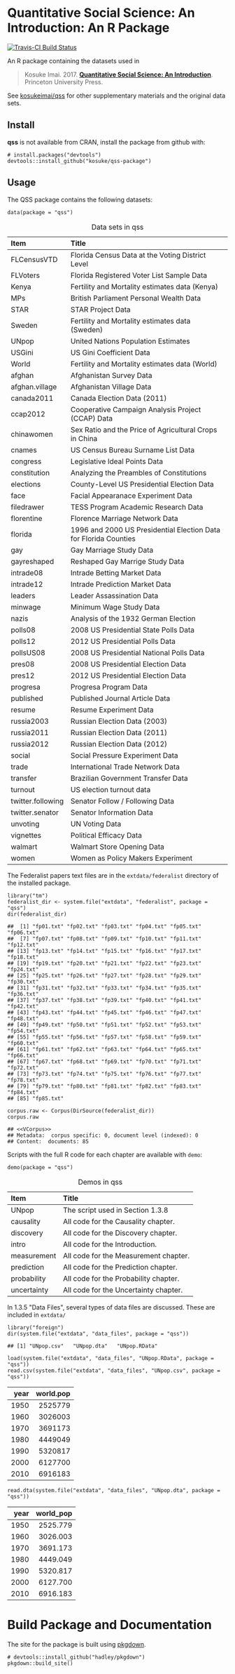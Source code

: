 <!-- DO NOT EDIT README.md directly. Edit README.Rmd -->
Quantitative Social Science: An Introduction: An R Package
==========================================================

[![Travis-CI Build
Status](https://travis-ci.org/kosukeimai/qss-data.svg?branch=master)](https://travis-ci.org/kosukeimai/qss-data)

An R package containing the datasets used in

> Kosuke Imai. 2017. **[Quantitative Social Science: An
> Introduction](http://press.princeton.edu/titles/11025.html)**.
> Princeton University Press.

See [kosukeimai/qss](https://github.com/kosukeimai/qss) for other
supplementary materials and the original data sets.

Install
-------

**qss** is not available from CRAN, install the package from github
with:

    # install.packages("devtools")
    devtools::install_github("kosuke/qss-package")

Usage
-----

The QSS package contains the following datasets:

    data(package = "qss")

<table>
<caption>Data sets in qss</caption>
<thead>
<tr class="header">
<th align="left">Item</th>
<th align="left">Title</th>
</tr>
</thead>
<tbody>
<tr class="odd">
<td align="left">FLCensusVTD</td>
<td align="left">Florida Census Data at the Voting District Level</td>
</tr>
<tr class="even">
<td align="left">FLVoters</td>
<td align="left">Florida Registered Voter List Sample Data</td>
</tr>
<tr class="odd">
<td align="left">Kenya</td>
<td align="left">Fertility and Mortality estimates data (Kenya)</td>
</tr>
<tr class="even">
<td align="left">MPs</td>
<td align="left">British Parliament Personal Wealth Data</td>
</tr>
<tr class="odd">
<td align="left">STAR</td>
<td align="left">STAR Project Data</td>
</tr>
<tr class="even">
<td align="left">Sweden</td>
<td align="left">Fertility and Mortality estimates data (Sweden)</td>
</tr>
<tr class="odd">
<td align="left">UNpop</td>
<td align="left">United Nations Population Estimates</td>
</tr>
<tr class="even">
<td align="left">USGini</td>
<td align="left">US Gini Coefficient Data</td>
</tr>
<tr class="odd">
<td align="left">World</td>
<td align="left">Fertility and Mortality estimates data (World)</td>
</tr>
<tr class="even">
<td align="left">afghan</td>
<td align="left">Afghanistan Survey Data</td>
</tr>
<tr class="odd">
<td align="left">afghan.village</td>
<td align="left">Afghanistan Village Data</td>
</tr>
<tr class="even">
<td align="left">canada2011</td>
<td align="left">Canada Election Data (2011)</td>
</tr>
<tr class="odd">
<td align="left">ccap2012</td>
<td align="left">Cooperative Campaign Analysis Project (CCAP) Data</td>
</tr>
<tr class="even">
<td align="left">chinawomen</td>
<td align="left">Sex Ratio and the Price of Agricultural Crops in China</td>
</tr>
<tr class="odd">
<td align="left">cnames</td>
<td align="left">US Census Bureau Surname List Data</td>
</tr>
<tr class="even">
<td align="left">congress</td>
<td align="left">Legislative Ideal Points Data</td>
</tr>
<tr class="odd">
<td align="left">constitution</td>
<td align="left">Analyzing the Preambles of Constitutions</td>
</tr>
<tr class="even">
<td align="left">elections</td>
<td align="left">County-Level US Presidential Election Data</td>
</tr>
<tr class="odd">
<td align="left">face</td>
<td align="left">Facial Appearanace Experiment Data</td>
</tr>
<tr class="even">
<td align="left">filedrawer</td>
<td align="left">TESS Program Academic Research Data</td>
</tr>
<tr class="odd">
<td align="left">florentine</td>
<td align="left">Florence Marriage Network Data</td>
</tr>
<tr class="even">
<td align="left">florida</td>
<td align="left">1996 and 2000 US Presidential Election Data for Florida Counties</td>
</tr>
<tr class="odd">
<td align="left">gay</td>
<td align="left">Gay Marriage Study Data</td>
</tr>
<tr class="even">
<td align="left">gayreshaped</td>
<td align="left">Reshaped Gay Marrige Study Data</td>
</tr>
<tr class="odd">
<td align="left">intrade08</td>
<td align="left">Intrade Betting Market Data</td>
</tr>
<tr class="even">
<td align="left">intrade12</td>
<td align="left">Intrade Prediction Market Data</td>
</tr>
<tr class="odd">
<td align="left">leaders</td>
<td align="left">Leader Assassination Data</td>
</tr>
<tr class="even">
<td align="left">minwage</td>
<td align="left">Minimum Wage Study Data</td>
</tr>
<tr class="odd">
<td align="left">nazis</td>
<td align="left">Analysis of the 1932 German Election</td>
</tr>
<tr class="even">
<td align="left">polls08</td>
<td align="left">2008 US Presidential State Polls Data</td>
</tr>
<tr class="odd">
<td align="left">polls12</td>
<td align="left">2012 US Presidential Polls Data</td>
</tr>
<tr class="even">
<td align="left">pollsUS08</td>
<td align="left">2008 US Presidential National Polls Data</td>
</tr>
<tr class="odd">
<td align="left">pres08</td>
<td align="left">2008 US Presidential Election Data</td>
</tr>
<tr class="even">
<td align="left">pres12</td>
<td align="left">2012 US Presidential Election Data</td>
</tr>
<tr class="odd">
<td align="left">progresa</td>
<td align="left">Progresa Program Data</td>
</tr>
<tr class="even">
<td align="left">published</td>
<td align="left">Published Journal Article Data</td>
</tr>
<tr class="odd">
<td align="left">resume</td>
<td align="left">Resume Experiment Data</td>
</tr>
<tr class="even">
<td align="left">russia2003</td>
<td align="left">Russian Election Data (2003)</td>
</tr>
<tr class="odd">
<td align="left">russia2011</td>
<td align="left">Russian Election Data (2011)</td>
</tr>
<tr class="even">
<td align="left">russia2012</td>
<td align="left">Russian Election Data (2012)</td>
</tr>
<tr class="odd">
<td align="left">social</td>
<td align="left">Social Pressure Experiment Data</td>
</tr>
<tr class="even">
<td align="left">trade</td>
<td align="left">International Trade Network Data</td>
</tr>
<tr class="odd">
<td align="left">transfer</td>
<td align="left">Brazilian Government Transfer Data</td>
</tr>
<tr class="even">
<td align="left">turnout</td>
<td align="left">US election turnout data</td>
</tr>
<tr class="odd">
<td align="left">twitter.following</td>
<td align="left">Senator Follow / Following Data</td>
</tr>
<tr class="even">
<td align="left">twitter.senator</td>
<td align="left">Senator Information Data</td>
</tr>
<tr class="odd">
<td align="left">unvoting</td>
<td align="left">UN Voting Data</td>
</tr>
<tr class="even">
<td align="left">vignettes</td>
<td align="left">Political Efficacy Data</td>
</tr>
<tr class="odd">
<td align="left">walmart</td>
<td align="left">Walmart Store Opening Data</td>
</tr>
<tr class="even">
<td align="left">women</td>
<td align="left">Women as Policy Makers Experiment</td>
</tr>
</tbody>
</table>

The Federalist papers text files are in the `extdata/federalist`
directory of the installed package.

    library("tm")
    federalist_dir <- system.file("extdata", "federalist", package = "qss")
    dir(federalist_dir)

    ##  [1] "fp01.txt" "fp02.txt" "fp03.txt" "fp04.txt" "fp05.txt" "fp06.txt"
    ##  [7] "fp07.txt" "fp08.txt" "fp09.txt" "fp10.txt" "fp11.txt" "fp12.txt"
    ## [13] "fp13.txt" "fp14.txt" "fp15.txt" "fp16.txt" "fp17.txt" "fp18.txt"
    ## [19] "fp19.txt" "fp20.txt" "fp21.txt" "fp22.txt" "fp23.txt" "fp24.txt"
    ## [25] "fp25.txt" "fp26.txt" "fp27.txt" "fp28.txt" "fp29.txt" "fp30.txt"
    ## [31] "fp31.txt" "fp32.txt" "fp33.txt" "fp34.txt" "fp35.txt" "fp36.txt"
    ## [37] "fp37.txt" "fp38.txt" "fp39.txt" "fp40.txt" "fp41.txt" "fp42.txt"
    ## [43] "fp43.txt" "fp44.txt" "fp45.txt" "fp46.txt" "fp47.txt" "fp48.txt"
    ## [49] "fp49.txt" "fp50.txt" "fp51.txt" "fp52.txt" "fp53.txt" "fp54.txt"
    ## [55] "fp55.txt" "fp56.txt" "fp57.txt" "fp58.txt" "fp59.txt" "fp60.txt"
    ## [61] "fp61.txt" "fp62.txt" "fp63.txt" "fp64.txt" "fp65.txt" "fp66.txt"
    ## [67] "fp67.txt" "fp68.txt" "fp69.txt" "fp70.txt" "fp71.txt" "fp72.txt"
    ## [73] "fp73.txt" "fp74.txt" "fp75.txt" "fp76.txt" "fp77.txt" "fp78.txt"
    ## [79] "fp79.txt" "fp80.txt" "fp81.txt" "fp82.txt" "fp83.txt" "fp84.txt"
    ## [85] "fp85.txt"

    corpus.raw <- Corpus(DirSource(federalist_dir))
    corpus.raw

    ## <<VCorpus>>
    ## Metadata:  corpus specific: 0, document level (indexed): 0
    ## Content:  documents: 85

Scripts with the full R code for each chapter are available with `demo`:

    demo(package = "qss")

<table>
<caption>Demos in qss</caption>
<thead>
<tr class="header">
<th align="left">Item</th>
<th align="left">Title</th>
</tr>
</thead>
<tbody>
<tr class="odd">
<td align="left">UNpop</td>
<td align="left">The script used in Section 1.3.8</td>
</tr>
<tr class="even">
<td align="left">causality</td>
<td align="left">All code for the Causality chapter.</td>
</tr>
<tr class="odd">
<td align="left">discovery</td>
<td align="left">All code for the Discovery chapter.</td>
</tr>
<tr class="even">
<td align="left">intro</td>
<td align="left">All code for the Introduction.</td>
</tr>
<tr class="odd">
<td align="left">measurement</td>
<td align="left">All code for the Measurement chapter.</td>
</tr>
<tr class="even">
<td align="left">prediction</td>
<td align="left">All code for the Prediction chapter.</td>
</tr>
<tr class="odd">
<td align="left">probability</td>
<td align="left">All code for the Probability chapter.</td>
</tr>
<tr class="even">
<td align="left">uncertainty</td>
<td align="left">All code for the Uncertainty chapter.</td>
</tr>
</tbody>
</table>

In 1.3.5 "Data Files", several types of data files are discussed. These
are included in `extdata/`

    library("foreign")
    dir(system.file("extdata", "data_files", package = "qss"))

    ## [1] "UNpop.csv"   "UNpop.dta"   "UNpop.RData"

    load(system.file("extdata", "data_files", "UNpop.RData", package = "qss"))
    read.csv(system.file("extdata", "data_files", "UNpop.csv", package = "qss"))

<table>
<thead>
<tr class="header">
<th align="right">year</th>
<th align="right">world.pop</th>
</tr>
</thead>
<tbody>
<tr class="odd">
<td align="right">1950</td>
<td align="right">2525779</td>
</tr>
<tr class="even">
<td align="right">1960</td>
<td align="right">3026003</td>
</tr>
<tr class="odd">
<td align="right">1970</td>
<td align="right">3691173</td>
</tr>
<tr class="even">
<td align="right">1980</td>
<td align="right">4449049</td>
</tr>
<tr class="odd">
<td align="right">1990</td>
<td align="right">5320817</td>
</tr>
<tr class="even">
<td align="right">2000</td>
<td align="right">6127700</td>
</tr>
<tr class="odd">
<td align="right">2010</td>
<td align="right">6916183</td>
</tr>
</tbody>
</table>

    read.dta(system.file("extdata", "data_files", "UNpop.dta", package = "qss"))

<table>
<thead>
<tr class="header">
<th align="right">year</th>
<th align="right">world_pop</th>
</tr>
</thead>
<tbody>
<tr class="odd">
<td align="right">1950</td>
<td align="right">2525.779</td>
</tr>
<tr class="even">
<td align="right">1960</td>
<td align="right">3026.003</td>
</tr>
<tr class="odd">
<td align="right">1970</td>
<td align="right">3691.173</td>
</tr>
<tr class="even">
<td align="right">1980</td>
<td align="right">4449.049</td>
</tr>
<tr class="odd">
<td align="right">1990</td>
<td align="right">5320.817</td>
</tr>
<tr class="even">
<td align="right">2000</td>
<td align="right">6127.700</td>
</tr>
<tr class="odd">
<td align="right">2010</td>
<td align="right">6916.183</td>
</tr>
</tbody>
</table>

Build Package and Documentation
===============================

The site for the package is built using
[pkgdown](https://github.com/hadley/pkgdown).

    # devtools::install_github("hadley/pkgdown")
    pkgdown::build_site()
